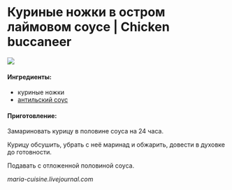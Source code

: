 # Куриные ножки в остром лаймовом соусе \| Chicken buccaneer

![](https://s-media-cache-ak0.pinimg.com/564x/03/dd/02/03dd02b39b71af79e35316510e116ba5.jpg)

#### Ингредиенты:

* куриные ножки
* [антильский соус](https://mars9n9.gitbooks.io/recipes-book/content/sobachii_antilskii_sous.html)

#### Приготовление:

Замариновать курицу в половине соуса на 24 часа.

Курицу обсушить, убрать с неё маринад и обжарить, довести в духовке до готовности.

Подавать с отложенной половиной соуса.

_maria-cuisine.livejournal.com_

